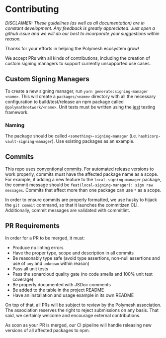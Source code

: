 # Contributing

_DISCLAIMER: These guidelines (as well as all documentation) are in constant development. Any feedback is greatly appreciated. Just open a github issue and we will do our best to incorporate your suggestions within reason._

Thanks for your efforts in helping the Polymesh ecosystem grow!

We accept PRs with all kinds of contributions, including the creation of custom signing managers to support currently unsupported use cases.

## Custom Signing Managers

To create a new signing manager, run `yarn generate:signing-manager <name>`. This will create a `packages/<name>` directory with all the necessary configuration to build/test/release an npm package called `@polymathnetwork/<name>`. Unit tests must be written using the [jest](https://jestjs.io/) testing framework.

### Naming

The package should be called `<something>-signing-manager` (i.e. `hashicorp-vault-signing-manager`). Use existing packages as an example.

## Commits

This repo uses [conventional commits](https://www.conventionalcommits.org/en/v1.0.0/). For automated release versions to work properly, commits must have the affected package name as a scope. For example, if adding a new feature to the `local-signing-manager` package, the commit message should be `feat(local-signing-manager): sign raw messages`. Commits that affect more than one package can use `*` as a scope.

In order to ensure commits are properly formatted, we use husky to hijack the `git commit` command, so that it launches the commitizen CLI. Additionally, commit messages are validated with commitlint.

## PR Requirements

In order for a PR to be merged, it must:

- Produce no linting errors
- Have the proper type, scope and description in all commits
- Be reasonably type safe (avoid type assertions, non-null assertions and use of `any` and `unknown` within reason)
- Pass all unit tests
- Pass the sonarcloud quality gate (no code smells and 100% unit test coverage)
- Be properly documented with JSDoc comments
- Be added to the table in the project README
- Have an installation and usage example in its own README

On top of that, all PRs will be subject to review by the Polymesh association. The association reserves the right to reject submissions on any basis. That said, we certainly welcome and encourage external contributions.

As soon as your PR is merged, our CI pipeline will handle releasing new versions of all affected packages to npm.
